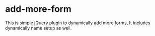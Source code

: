 # add-more-form
This is simple jQuery plugin to dynamically add more forms, It includes dynamically name setup as well.
